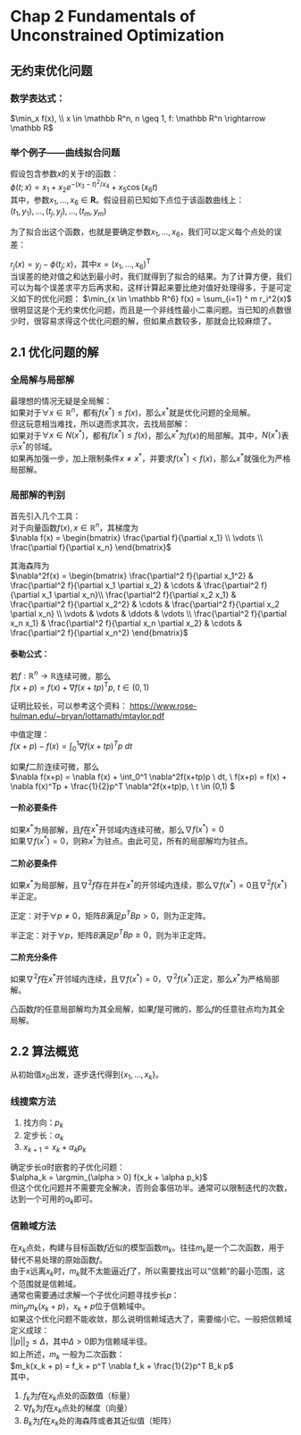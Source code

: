 # Chap 2 Fundamentals of Unconstrained Optimization
## 无约束优化问题
### 数学表达式：

$\min_x f(x), \\
x \in \mathbb R^n, n \geq 1, f: \mathbb R^n \rightarrow \mathbb R$  

### 举个例子——曲线拟合问题
假设包含参数$x$的关于$t$的函数：  
$\phi(t; x) = x_1 + x_2 e^{-(x_3-t)^2/x_4} + x_5\cos(x_6 t)$  
其中，参数$x_1, ..., x_6 \in \mathbf R$。假设目前已知如下点位于该函数曲线上：  
$(t_1, y_1), ..., (t_j, y_j), ..., (t_m, y_m)$  
  
为了拟合出这个函数，也就是要确定参数$x_1, ..., x_6$，我们可以定义每个点处的误差：

$r_j(x) = y_j - \phi (t_j; x)$，其中$x=(x_1, ..., x_6)^\mathrm T$  
当误差的绝对值之和达到最小时，我们就得到了拟合的结果。为了计算方便，我们可以为每个误差求平方后再求和，这样计算起来要比绝对值好处理得多，于是可定义如下的优化问题：
$\min_{x \in \mathbb R^6} f(x) = \sum_{i=1} ^ m r_i^2(x)$  
很明显这是个无约束优化问题，而且是一个非线性最小二乘问题。当已知的点数很少时，很容易求得这个优化问题的解，但如果点数较多，那就会比较麻烦了。

## 2.1 优化问题的解
### 全局解与局部解
最理想的情况无疑是全局解：  
如果对于$\forall x \in \mathbb R^n$，都有$f(x^*) \leq f(x)$，那么$x^*$就是优化问题的全局解。  
但这玩意相当难找，所以退而求其次，去找局部解：  
如果对于$\forall x \in N(x^*)$，都有$f(x^*)\leq f(x)$，那么$x^*$为$f(x)$的局部解。其中，$N(x^*)$表示$x^*$的邻域。  
如果再加强一步，加上限制条件$x \neq x^*$，并要求$f(x^*) < f(x)$，那么$x^*$就强化为严格局部解。

### 局部解的判别
首先引入几个工具：  
对于向量函数$f(x), x \in \mathbb R^n$，其梯度为  
$\nabla f(x) = \begin{bmatrix}
\frac{\partial f}{\partial x_1} \\
\vdots \\
\frac{\partial f}{\partial x_n}
\end{bmatrix}$

其海森阵为  
$\nabla^2f(x) = \begin{bmatrix}
\frac{\partial^2 f}{\partial x_1^2} & \frac{\partial^2 f}{\partial x_1 \partial x_2} & \cdots & \frac{\partial^2 f}{\partial x_1 \partial x_n}\\
\frac{\partial^2 f}{\partial x_2 x_1} & \frac{\partial^2 f}{\partial x_2^2} & \cdots & \frac{\partial^2 f}{\partial x_2 \partial x_n} \\
\vdots & \vdots & \ddots & \vdots \\
\frac{\partial^2 f}{\partial x_n x_1} & \frac{\partial^2 f}{\partial x_n \partial x_2} & \cdots & \frac{\partial^2 f}{\partial x_n^2}
\end{bmatrix}$

#### 泰勒公式：  
若$f: \mathbb R^n \rightarrow \mathbb R$连续可微，那么  
$f(x+p) = f(x) + \nabla f(x + tp)^\mathrm T p,\ t \in (0,1)$  

证明比较长，可以参考这个资料：
https://www.rose-hulman.edu/~bryan/lottamath/mtaylor.pdf

中值定理：  
$f(x+p) - f(x) = \int_0^1 \nabla f(x+tp)^T p \ dt$

如果$f$二阶连续可微，那么  
$\nabla f(x+p) = \nabla f(x) + \int_0^1 \nabla^2f(x+tp)p \ dt, \\
f(x+p) = f(x) + \nabla f(x)^Tp + \frac{1}{2}p^T \nabla^2f(x+tp)p, \\
t \in (0,1)
$  

#### 一阶必要条件
如果$x^*$为局部解，且$f$在$x^*$开邻域内连续可微，那么$\nabla f(x^*) = 0$  
如果$\nabla f(x^*) = 0$，则称$x^*$为驻点。由此可见，所有的局部解均为驻点。

#### 二阶必要条件
如果$x^*$为局部解，且$\nabla^2 f$存在并在$x^*$的开邻域内连续，那么$\nabla f(x^*) = 0$且$\nabla^2 f(x^*)$半正定。

正定：对于$\forall p \neq 0$，矩阵$B$满足$p^TBp > 0$，则为正定阵。

半正定：对于$\forall p$，矩阵$B$满足$p^TBp \geq 0$，则为半正定阵。

#### 二阶充分条件
如果$\nabla^2 f$在$x^*$开邻域内连续，且$\nabla f(x^*) = 0$，$\nabla^2f(x^*)$正定，那么$x^*$为严格局部解。

凸函数$f$的任意局部解均为其全局解，如果$f$是可微的，那么$f$的任意驻点均为其全局解。

## 2.2 算法概览
从初始值$x_0$出发，逐步迭代得到$\{x_1, \dots, x_k\}$。
### 线搜索方法
1. 找方向：$p_k$  
2. 定步长：$\alpha_k$
3. $x_{k+1} = x_k + \alpha_k p_k$

确定步长$\alpha$时嵌套的子优化问题：  
$\alpha_k = \argmin_{\alpha > 0} f(x_k + \alpha p_k)$  
但这个优化问题并不需要完全解决，否则会事倍功半。通常可以限制迭代的次数，达到一个可用的$\alpha_k$即可。

### 信赖域方法
在$x_k$点处，构建与目标函数$f$近似的模型函数$m_k$。往往$m_k$是一个二次函数，用于替代不易处理的原始函数$f$。  
由于$x$远离$x_k$时，$m_k$就不太能逼近$f$了，所以需要找出可以“信赖”的最小范围，这个范围就是信赖域。  
通常也需要通过求解一个子优化问题寻找步长$p$：  
$\min_{p} m_k(x_k + p)$，$x_k + p$位于信赖域中。  
如果这个优化问题不能收敛，那么说明信赖域选大了，需要缩小它。一般把信赖域定义成球：  
$|| p ||_2 \leq \Delta$，其中$\Delta > 0$即为信赖域半径。  
如上所述，$m_k$ 一般为二次函数：  
$m_k(x_k + p) = f_k + p^T \nabla f_k + \frac{1}{2}p^T B_k p$  
其中，
1. $f_k$为$f$在$x_k$点处的函数值（标量）
2. $\nabla f_k$为$f$在$x_k$点处的梯度（向量）
3. $B_k$为$f$在$x_k$处的海森阵或者其近似值（矩阵）


